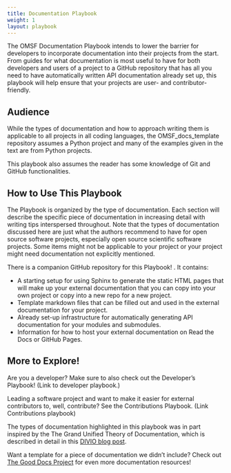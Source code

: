 ```yaml
---
title: Documentation Playbook
weight: 1
layout: playbook
---
```


The OMSF Documentation Playbook intends to lower the barrier for developers to incorporate documentation into their projects from the start. From guides for what documentation is most useful to have for both developers and users of a project to a GitHub repository that has all you need to have automatically written API documentation already set up, this playbook will help ensure that your projects are user- and contributor-friendly. 

## Audience
While the types of documentation and how to approach writing them is applicable to all projects in all coding languages, the OMSF_docs_template repository assumes a Python project and many of the examples given in the text are from Python projects. 

This playbook also assumes the reader has some knowledge of Git and GitHub functionalities. 

## How to Use This Playbook
The Playbook is organized by the type of documentation. Each section will describe the specific piece of documentation in increasing detail with writing tips interspersed throughout. Note that the types of documentation discussed here are just what the authors recommend to have for open source software projects, especially open source scientific software projects. Some items might not be applicable to your project or your project might need documentation not explicitly mentioned. 

There is a companion GitHub repository for this Playbook! <!--TODO LINK THE REPO ONCE I’VE MADE IT PUBLIC-->. It contains:
- A starting setup for using Sphinx to generate the static HTML pages that will make up your external documentation that you can copy into your own project or copy into a new repo for a new project.
- Template markdown files that can be filled out and used in the external documentation for your project.
- Already set-up infrastructure for automatically generating API documentation for your modules and submodules.
- Information for how to host your external documentation on Read the Docs or GitHub Pages.

## More to Explore!
Are you a developer? Make sure to also check out the Developer’s Playbook! (Link to developer playbook.)

Leading a software project and want to make it easier for external contributors to, well, contribute? See the Contributions Playbook. (Link Contributions playbook)

The types of documentation highlighted in this playbook was in part inspired by the The Grand Unified Theory of Documentation, which is described in detail in this [DIVIO blog post](https://docs.divio.com/documentation-system/).

Want a template for a piece of documentation we didn’t include? Check out [The Good Docs Project](https://www.thegooddocsproject.dev/template) for even more documentation resources!